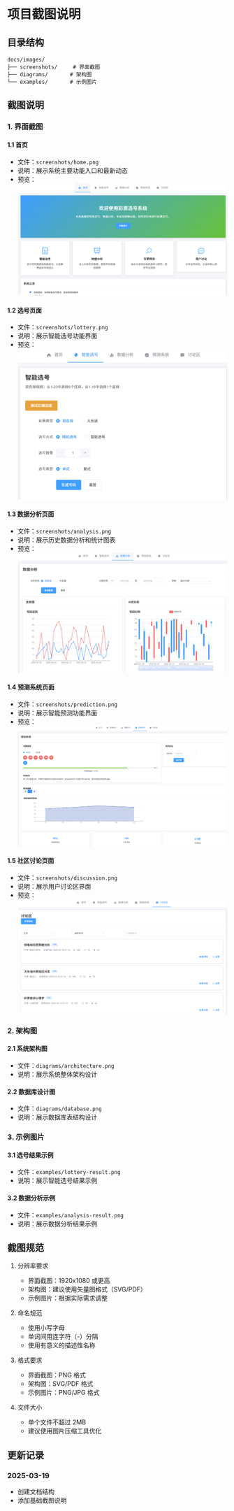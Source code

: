 # 项目截图说明

## 目录结构

```
docs/images/
├── screenshots/     # 界面截图
├── diagrams/       # 架构图
└── examples/       # 示例图片
```

## 截图说明

### 1. 界面截图

#### 1.1 首页
- 文件：`screenshots/home.png`
- 说明：展示系统主要功能入口和最新动态
- 预览：
  ![首页](screenshots/home.png)

#### 1.2 选号页面
- 文件：`screenshots/lottery.png`
- 说明：展示智能选号功能界面
- 预览：
  ![选号功能](screenshots/lottery.png)

#### 1.3 数据分析页面
- 文件：`screenshots/analysis.png`
- 说明：展示历史数据分析和统计图表
- 预览：
  ![数据分析](screenshots/analysis.png)

#### 1.4 预测系统页面
- 文件：`screenshots/prediction.png`
- 说明：展示智能预测功能界面
- 预览：
  ![智能预测](screenshots/prediction.png)

#### 1.5 社区讨论页面
- 文件：`screenshots/discussion.png`
- 说明：展示用户讨论区界面
- 预览：
  ![社区讨论](screenshots/discussion.png)

### 2. 架构图

#### 2.1 系统架构图
- 文件：`diagrams/architecture.png`
- 说明：展示系统整体架构设计

#### 2.2 数据库设计图
- 文件：`diagrams/database.png`
- 说明：展示数据库表结构设计

### 3. 示例图片

#### 3.1 选号结果示例
- 文件：`examples/lottery-result.png`
- 说明：展示智能选号结果示例

#### 3.2 数据分析示例
- 文件：`examples/analysis-result.png`
- 说明：展示数据分析结果示例

## 截图规范

1. 分辨率要求
   - 界面截图：1920x1080 或更高
   - 架构图：建议使用矢量图格式（SVG/PDF）
   - 示例图片：根据实际需求调整

2. 命名规范
   - 使用小写字母
   - 单词间用连字符（-）分隔
   - 使用有意义的描述性名称

3. 格式要求
   - 界面截图：PNG 格式
   - 架构图：SVG/PDF 格式
   - 示例图片：PNG/JPG 格式

4. 文件大小
   - 单个文件不超过 2MB
   - 建议使用图片压缩工具优化

## 更新记录

### 2025-03-19
- 创建文档结构
- 添加基础截图说明 